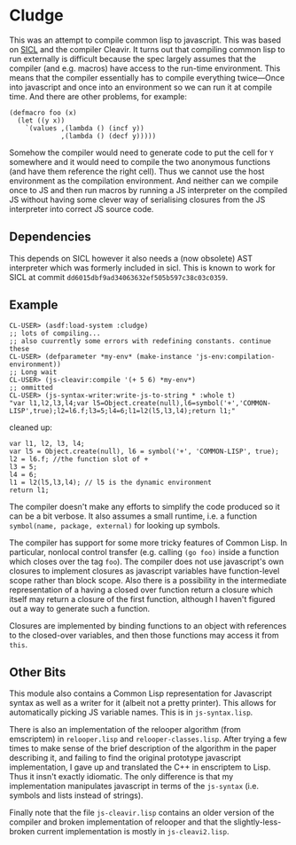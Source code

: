 # Cludge

This was an attempt to compile common lisp to javascript. This was
based on [SICL](https://github.com/robert-strandh/SICL) and the
compiler Cleavir. It turns out that compiling common lisp to run
externally is difficult because the spec largely assumes that the
compiler (and e.g. macros) have access to the run-time environment.
This means that the compiler essentially has to compile everything
twice—Once into javascript and once into an environment so we can run
it at compile time. And there are other problems, for example:

    (defmacro foo (x)
	  (let ((y x))
        `(values ,(lambda () (incf y))
		         ,(lambda () (decf y)))))

Somehow the compiler would need to generate code to put the cell for
`Y` somewhere and it would need to compile the two anonymous functions
(and have them reference the right cell). Thus we cannot use the host
environment as the compilation environment. And neither can we compile
once to JS and then run macros by running a JS interpreter on the
compiled JS without having some clever way of serialising closures
from the JS interpreter into correct JS source code.

## Dependencies

This depends on SICL however it also needs a (now obsolete) AST
interpreter which was formerly included in sicl. This is known to work
for SICL at commit `dd6015dbf9ad34063632ef505b597c38c03c0359`.

## Example

    CL-USER> (asdf:load-system :cludge)
    ;; lots of compiling...
	;; also cuurrently some errors with redefining constants. continue these
	CL-USER> (defparameter *my-env* (make-instance 'js-env:compilation-environment))
	;; Long wait
	CL-USER> (js-cleavir:compile '(+ 5 6) *my-env*)
	;; ommitted
	CL-USER> (js-syntax-writer:write-js-to-string * :whole t)
	"var l1,l2,l3,l4;var l5=Object.create(null),l6=symbol('+','COMMON-LISP',true);l2=l6.f;l3=5;l4=6;l1=l2(l5,l3,l4);return l1;"

cleaned up:

    var l1, l2, l3, l4;
	var l5 = Object.create(null), l6 = symbol('+', 'COMMON-LISP', true);
	l2 = l6.f; //the function slot of +
	l3 = 5;
	l4 = 6;
	l1 = l2(l5,l3,l4); // l5 is the dynamic environment
	return l1;

The compiler doesn't make any efforts to simplify the code produced so
it can be a bit verbose. It also assumes a small runtime, i.e. a
function `symbol(name, package, external)` for looking up symbols.

The compiler has support for some more tricky features of Common Lisp.
In particular, nonlocal control transfer (e.g. calling `(go foo)`
inside a function which closes over the tag `foo`). The compiler does
not use javascript's own closures to implement closures as javascript
variables have function-level scope rather than block scope. Also
there is a possibility in the intermediate representation of a having
a closed over function return a closure which itself may return a
closure of the first function, although I haven't figured out a way to
generate such a function.

Closures are implemented by binding functions to an object with
references to the closed-over variables, and then those functions may
access it from `this`.

## Other Bits

This module also contains a Common Lisp representation for Javascript
syntax as well as a writer for it (albeit not a pretty printer). This
allows for automatically picking JS variable names. This is in
`js-syntax.lisp`.

There is also an implementation of the relooper algorithm (from
emscriptem) in `relooper.lisp` and `relooper-classes.lisp`. After
trying a few times to make sense of the brief description of the
algorithm in the paper describing it, and failing to find the original
prototype javascript implementation, I gave up and translated the C++
in enscriptem to Lisp. Thus it insn't exactly idiomatic. The only
difference is that my implementation manipulates javascript in terms
of the `js-syntax` (i.e. symbols and lists instead of strings).

Finally note that the file `js-cleavir.lisp` contains an older version
of the compiler and broken implementation of relooper and that the
slightly-less-broken current implementation is mostly in
`js-cleavi2.lisp`.
